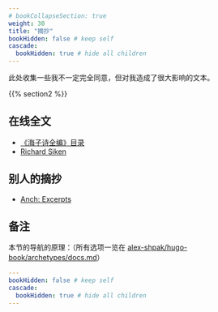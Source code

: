 ```yaml
---
# bookCollapseSection: true
weight: 30
title: "摘抄"
bookHidden: false # keep self
cascade:
  bookHidden: true # hide all children
---
```

此处收集一些我不一定完全同意，但对我造成了很大影响的文本。

{{% section2 %}}


## 在线全文

- [《海子诗全编》目录](https://haizi.huhaitai.com/)
- [Richard Siken](https://richard-siken.com/)


## 别人的摘抄

- [Anch: Excerpts](https://anch.info/eng/excerpts/)


## 备注

本节的导航的原理：（所有选项一览在 [alex-shpak/hugo-book/archetypes/docs.md](https://github.com/alex-shpak/hugo-book/blob/master/archetypes/docs.md?plain=1)）

```yaml
---
bookHidden: false # keep self
cascade:
  bookHidden: true # hide all children
---
```
